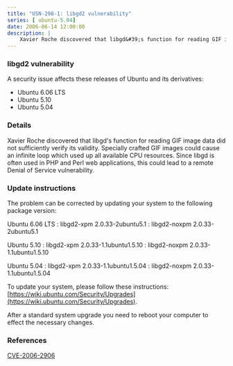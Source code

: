 ```yaml
---
title: "USN-298-1: libgd2 vulnerability"
series: [ ubuntu-5.04]
date: 2006-06-14 12:00:00
description: |
    Xavier Roche discovered that libgd&#39;s function for reading GIF image data did not sufficiently verify its validity. Specially crafted GIF images could cause an infinite loop which used up all available CPU resources. Since libgd is often used in PHP and Perl web applications, this could lead to a remote Denial of Service vulnerability.
--- 
```

 
### libgd2 vulnerability

A security issue affects these releases of Ubuntu and its derivatives:

* Ubuntu 6.06 LTS
* Ubuntu 5.10
* Ubuntu 5.04

### Details

Xavier Roche discovered that libgd&#39;s function for reading GIF image data did not sufficiently verify its validity. Specially crafted GIF images could cause an infinite loop which used up all available CPU resources. Since libgd is often used in PHP and Perl web applications, this could lead to a remote Denial of Service vulnerability.

### Update instructions

The problem can be corrected by updating your system to the following package version:

Ubuntu 6.06 LTS
 : libgd2-xpm <span>2.0.33-2ubuntu5.1</span>
 : libgd2-noxpm <span>2.0.33-2ubuntu5.1</span>

Ubuntu 5.10
 : libgd2-xpm <span>2.0.33-1.1ubuntu1.5.10</span>
 : libgd2-noxpm <span>2.0.33-1.1ubuntu1.5.10</span>

Ubuntu 5.04
 : libgd2-xpm <span>2.0.33-1.1ubuntu1.5.04</span>
 : libgd2-noxpm <span>2.0.33-1.1ubuntu1.5.04</span>

To update your system, please follow these instructions: [https://wiki.ubuntu.com/Security/Upgrades](https://wiki.ubuntu.com/Security/Upgrades).

After a standard system upgrade you need to reboot your computer to effect the necessary changes.

### References

 [CVE-2006-2906](http://people.ubuntu.com/~ubuntu-security/cve/CVE-2006-2906)
 
